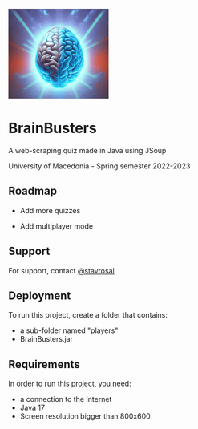 ![](https://github.com/stavrosal/BrainBusters/blob/main/src/images/logo.png)

# BrainBusters 
 A web-scraping quiz made in Java using JSoup

University of Macedonia - Spring semester 2022-2023

## Roadmap

- Add more quizzes 

- Add multiplayer mode


## Support

For support, contact [@stavrosal](https://www.github.com/stavrosal)

## Deployment

To run this project, create a folder that contains:
    
- a sub-folder named "players"
- BrainBusters.jar

## Requirements

In order to run this project, you need:
- a connection to the Internet
- Java 17
- Screen resolution bigger than 800x600
    
